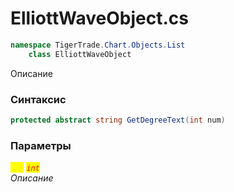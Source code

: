 
# ElliottWaveObject.cs
```csharp
namespace TigerTrade.Chart.Objects.List  
    class ElliottWaveObject
```

Описание

### Синтаксис
```csharp
protected abstract string GetDegreeText(int num)
```

### Параметры  
<mark style="color:yellow;">`num`</mark> <mark style="color:red;">*`int`*</mark>  
 *Описание*  
  

                    
                    